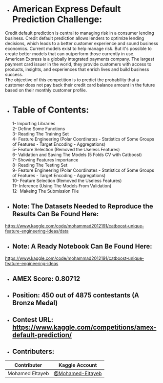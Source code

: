 * # American Express Default Prediction Challenge: 
Credit default prediction is central to managing risk in a consumer lending business. Credit default prediction allows lenders to optimize lending decisions, 
which leads to a better customer experience and sound business economics. Current models exist to help manage risk. 
But it's possible to create better models that can outperform those currently in use.
<br />American Express is a globally integrated payments company. The largest payment card issuer in the world, 
they provide customers with access to products, insights, and experiences that enrich lives and build business success.
<br />The objective of this competition is to predict the probability that a customer does not pay back their 
credit card balance amount in the future based on their monthly customer profile.

* # Table of Contents:
  1- Importing Libraries
<br />  2- Define Some Functions
<br />  3- Reading The Training Set
<br />  4- Feature Engineering (Polar Coordinates - Statistics of Some Groups of Features - Target Encoding - Aggregations)
<br />  5- Feature Selection (Removed the Useless Features)
<br />  6- Validation and Saving The Models (5 Folds CV with Catboost)
<br />  7- Showing Features Importance
<br />  8- Reading The Testing Set
<br />  9- Feature Engineering (Polar Coordinates - Statistics of Some Groups of Features - Target Encoding - Aggregations)
<br />  10- Feature Selection (Removed the Useless Features)
<br />  11- Inference (Using The Models From Validation)
<br />  12- Makeing The Submission File

* ## Note: The Datasets Needed to Reproduce the Results Can Be Found Here:
https://www.kaggle.com/code/mohammad2012191/catboost-unique-feature-engineering-ideas/data

* ## Note: A Ready Notebook Can Be Found Here:
https://www.kaggle.com/code/mohammad2012191/catboost-unique-feature-engineering-ideas

* ## AMEX Score: 0.80712
* ## Position: 450 out of 4875 contestants (A Bronze Medal)
* ## Contest URL: https://www.kaggle.com/competitions/amex-default-prediction/
* ## Contributers:
Contributer | Kaggle Account
--- | ---
Mohamed Eltayeb | [@Mohamed-Eltayeb](https://www.kaggle.com/mohammad2012191)
